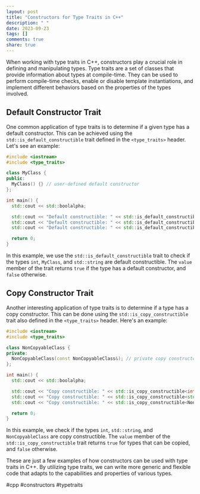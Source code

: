 ```yaml
---
layout: post
title: "Constructors for Type Traits in C++"
description: " "
date: 2023-09-23
tags: []
comments: true
share: true
---
```


When working with type traits in C++, constructors play a crucial role in defining and manipulating types. Type traits are a set of classes that provide information about types at compile-time. They can be used to perform compile-time checks, enable or disable template instantiations, and implement different behaviors based on the properties of the types involved.

## Default Constructor Trait

One common application of type traits is to determine if a given type has a default constructor. This can be achieved using the `std::is_default_constructible` trait defined in the `<type_traits>` header. Let's see an example:

```cpp
#include <iostream>
#include <type_traits>

class MyClass {
public:
  MyClass() {} // user-defined default constructor
};

int main() {
  std::cout << std::boolalpha;

  std::cout << "Default constructible: " << std::is_default_constructible<int>::value << std::endl; // true
  std::cout << "Default constructible: " << std::is_default_constructible<MyClass>::value << std::endl; // true
  std::cout << "Default constructible: " << std::is_default_constructible<std::string>::value << std::endl; // true

  return 0;
}
```

In this example, we use the `std::is_default_constructible` trait to check if the types `int`, `MyClass`, and `std::string` are default constructible. The `value` member of the trait returns `true` if the type has a default constructor, and `false` otherwise.

## Copy Constructor Trait

Another interesting application of type traits is to determine if a type has a copy constructor. This can be done using the `std::is_copy_constructible` trait also defined in the `<type_traits>` header. Here's an example:

```cpp
#include <iostream>
#include <type_traits>

class NonCopyableClass {
private:
  NonCopyableClass(const NonCopyableClass&); // private copy constructor
};

int main() {
  std::cout << std::boolalpha;

  std::cout << "Copy constructible: " << std::is_copy_constructible<int>::value << std::endl; // true
  std::cout << "Copy constructible: " << std::is_copy_constructible<std::string>::value << std::endl; // true
  std::cout << "Copy constructible: " << std::is_copy_constructible<NonCopyableClass>::value << std::endl; // false

  return 0;
}
```

In this example, we check if the types `int`, `std::string`, and `NonCopyableClass` are copy constructible. The `value` member of the `std::is_copy_constructible` trait returns `true` for types that can be copied, and `false` otherwise.

These are just a few examples of how constructors can be used with type traits in C++. By utilizing type traits, we can write more generic and flexible code that adapts to the capabilities and properties of various types.

#cpp #constructors #typetraits